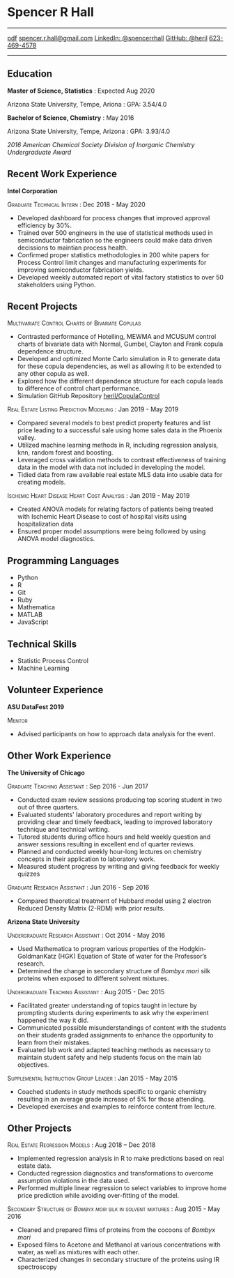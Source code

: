 # Spencer R Hall

----------------------   ---------------------------------------------------------------------
[pdf](./resume.pdf)                [spencer.r.hall@gmail.com](mailto:spencer.r.hall@gmail.com)
                         [LinkedIn: \@spencerrhall](https://www.linkedin.com/in/spencerrhall/)
                                                   [GitHub: \@heril](https://github.com/heril)
                                                              [623-469-4578](tel:623-469-4578)
----------------------   ---------------------------------------------------------------------

## **Education**

**Master of Science, Statistics**
:	Expected Aug 2020

Arizona State University, Tempe, Ariona
:	GPA: 3.54/4.0

**Bachelor of Science, Chemistry**
:	May 2016

Arizona State University, Tempe, Arizona
:	GPA: 3.93/4.0

*2016 American Chemical Society Division of Inorganic Chemistry Undergraduate Award*

## **Recent Work Experience**

**Intel Corporation**

<span style="font-variant:small-caps;">Graduate Technical Intern</span>
:	Dec 2018 - May 2020

* Developed dashboard for process changes that improved approval efficiency by 30%.
* Trained over 500 engineers in the use of statistical methods used in semiconductor fabrication so the engineers could make data driven decissions to maintian process health.
* Confirmed proper statistics methodologies in 200 white papers for Process Control limit changes and manufacturing experiments for improving semiconductor fabrication yields.
* Developed weekly automated report of vital factory statistics to over 50 stakeholders using Python.


## **Recent Projects**

<span style="font-variant:small-caps;">Multivariate Control Charts of Bivariate Copulas</span>

* Contrasted performance of Hotelling, MEWMA and MCUSUM control charts of bivariate data with Normal, Gumbel, Clayton and Frank copula dependence structure.
* Developed and optimized Monte Carlo simulation in R to generate data for these copula dependencies, as well as allowing it to be extended to any other copula as well.
* Explored how the different dependence structure for each copula leads to difference of control chart performance.
* Simulation GitHub Repository [heril/CopulaControl](https://github.com/heril/CopulaControl)

<span style="font-variant:small-caps;">Real Estate Listing Prediction Modeling</span>
:   Jan 2019 - May 2019

* Compared several models to best predict property features and list price leading to a successful sale using home sales data in the Phoenix valley.
* Utilized machine learning methods in R, including regression analysis, knn, random forest and boosting.
* Leveraged cross validation methods to contrast effectiveness of training data in the model with data not included in developing the model.
* Tidied data from raw available real estate MLS data into usable data for creating models.

<span style="font-variant:small-caps;">Ischemic Heart Disease Heart Cost Analysis</span>
:   Jan 2019 - May 2019 

* Created ANOVA models for relating factors of patients being treated with Ischemic Heart Disease to cost of hospital visits using hospitalization data
* Ensured proper model assumptions were being followed by using ANOVA model diagnostics.

## Programming Languages

* Python
* R
* Git
* Ruby
* Mathematica
* MATLAB
* JavaScript

## Technical Skills

* Statistic Process Control
* Machine Learning

## Volunteer Experience

**ASU DataFest 2019**

<span style="font-variant:small-caps;">Mentor</span>

* Advised participants on how to approach data analysis for the event.

## **Other Work Experience**

**The University of Chicago**

<span style="font-variant:small-caps;">Graduate Teaching Assistant</span>
:	Sep 2016 - Jun 2017

* Conducted exam review sessions producing top scoring student in two out of three quarters. 
* Evaluated students' laboratory procedures and report writing by providing clear and timely feedback, leading to improved laboratory technique and technical writing. 
* Tutored students during office hours and held weekly question and answer sessions resulting in excellent end of quarter reviews. 
* Planned and conducted weekly hour-long lectures on chemistry concepts in their application to laboratory work.
* Measured student progress by writing and giving feedback for weekly quizzes

<span style="font-variant:small-caps;">Graduate Research Assistant</span>
:	Jun 2016 - Sep 2016

* Compared theoretical treatment of Hubbard model using 2 electron Reduced Density Matrix (2-RDM) with prior results.

**Arizona State University**

<span style="font-variant:small-caps;">Undergraduate Research Assistant</span>
:	Oct 2014 - May 2016

* Used Mathematica to program various properties of the Hodgkin-GoldmanKatz (HGK) Equation of 	State of water for the Professor’s research.
* Determined the change in secondary structure of *Bombyx mori* silk proteins when exposed to different solvent mixtures.

<span style="font-variant:small-caps;">Undergraduate Teaching Assistant</span>
:	Aug 2015 - Dec 2015

* Facilitated greater understanding of topics taught in lecture by prompting students during experiments to ask why the experiment happened the way it did.
* Communicated possible misunderstandings of content with the students on their students graded assignments to enhance the opportunity to learn from their mistakes.
* Evaluated lab work and adapted teaching methods as necessary to maintain student safety and help students focus on the main lab objectives.

<span style="font-variant:small-caps;">Supplemental Instruction Group Leader</span>
:	Jan 2015 - May 2015

* Coached students in study methods specific to organic chemistry resulting in an average grade increase of 5% for those attending.
* Developed exercises and examples to reinforce content from lecture.

## Other Projects

<span style="font-variant:small-caps;">Real Estate Regression Models</span>
:   Aug 2018 – Dec 2018

* Implemented regression analysis in R to make predictions based on real estate data.
* Conducted regression diagnostics and transformations to overcome assumption violations in the data used.
* Performed multiple linear regression to select variables to improve home price prediction while avoiding over-fitting of the model.

<span style="font-variant:small-caps;">Secondary Structure of *Bombyx mori* silk in solvent mixtures</span>
:   Aug 2015 - May 2016

* Cleaned and prepared films of proteins from the cocoons of *Bombyx mori*
* Exposed films to Acetone and Methanol at various concentrations with water, as well as mixtures with each other. 
* Characterized changes in secondary structure of the proteins using IR spectroscopy

